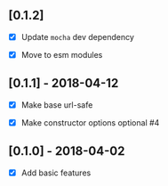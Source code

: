 [0.1.2]
-------
- [x] Update `mocha` dev dependency
- [x] Move to esm modules


[0.1.1] - 2018-04-12
--------------------
- [x] Make base url-safe
- [x] Make constructor options optional #4


[0.1.0] - 2018-04-02
--------------------
- [x] Add basic features
